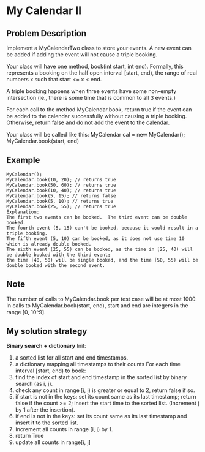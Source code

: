 # My Calendar II

## Problem Description
Implement a MyCalendarTwo class to store your events. A new event can be added if adding the event will not cause a triple booking.

Your class will have one method, book(int start, int end). Formally, this represents a booking on the half open interval [start, end), the range of real numbers x such that start <= x < end.

A triple booking happens when three events have some non-empty intersection (ie., there is some time that is common to all 3 events.)

For each call to the method MyCalendar.book, return true if the event can be added to the calendar successfully without causing a triple booking. Otherwise, return false and do not add the event to the calendar.

Your class will be called like this: MyCalendar cal = new MyCalendar(); MyCalendar.book(start, end)

## Example
```
MyCalendar();
MyCalendar.book(10, 20); // returns true
MyCalendar.book(50, 60); // returns true
MyCalendar.book(10, 40); // returns true
MyCalendar.book(5, 15); // returns false
MyCalendar.book(5, 10); // returns true
MyCalendar.book(25, 55); // returns true
Explanation: 
The first two events can be booked.  The third event can be double booked.
The fourth event (5, 15) can't be booked, because it would result in a triple booking.
The fifth event (5, 10) can be booked, as it does not use time 10 which is already double booked.
The sixth event (25, 55) can be booked, as the time in [25, 40) will be double booked with the third event;
the time [40, 50) will be single booked, and the time [50, 55) will be double booked with the second event.
```

## Note

The number of calls to MyCalendar.book per test case will be at most 1000.
In calls to MyCalendar.book(start, end), start and end are integers in the range [0, 10^9].

## My solution strategy

**Binary search + dictionary**
Init: 
1. a sorted list for all start and end timestamps.
2. a dictionary mapping all timestamps to their counts
For each time interval [start, end) to book:
1. find the index of start and end timestamp in the sorted list by binary search (as i, j).
2. check any count in range [i, j) is greater or equal to 2, return false if so.
3. if start is not in the keys: set its count same as its last timestamp; return false if the count >= 2; insert the start time to the sorted list. (Increment j by 1 after the insertion).
4. if end is not in the keys: set its count same as its last timestamp and insert it to the sorted list.
5. Increment all counts in range [i, j) by 1.
6. return True
7. update all counts in range[i, j]
